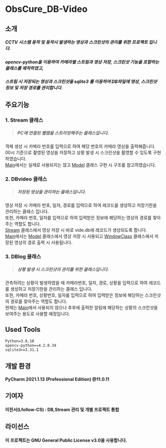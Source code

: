 # ObsCure_DB-Video
## 소개
##### CCTV 시스템 동작 및 동작시 발생하는 영상과 스크린샷의 관리를 위한 프로젝트 입니다.  
##### opencv-python을 이용하여 카메라별 스트림과 영상 저장, 스크린샷 기능을 포함하는 클래스를 제작하였고,  
##### 스트림 시 저장되는 영상과 스크린샷을 sqlite3 를 이용하여 DB파일에 영상, 스크린샷 정보 및 저장 경로를 관리합니다.  
## 주요기능
### 1. Stream 클래스
> ##### PC에 연결된 웹캠을 스트리밍해주는 클래스입니다.  
 객체 생성 시 카메라 번호를 입력으로 하여 해당 번호의 카메라 영상을 출력해줍니다.  
 00시 기준으로 촬영된 영상을 저장하고 상황 발생 시 스크린샷을 촬영할 수 있도록 구현하였습니다.  
 [Main](https://github.com/SSU-DC-DCWZ/ObsCure_Main)에서는 실제로 사용되지는 않고 [Model](https://github.com/SSU-DC-DCWZ/ObsCure_Main/tree/main/Detect/falldetect.py) 클래스 구현 시 구조를 참고하였습니다.  
### 2. DBvideo 클래스
> ##### 저장된 영상을 관리하는 클래스입니다.   
 영상 저장 시 카메라 번호, 일자, 경로를 입력으로 하여 레코드를 생성하고 저장기한을 관리하는 클래스 입니다.  
 또한, 카메라 번호, 일자를 입력으로 하여 입력받은 정보에 해당하는 영상의 경로를 찾아주는 역할도 합니다.  
 [Stream](https://github.com/SSU-DC-DCWZ/ObsCure_DB-Video/tree/main/Stream) 클래스에서 영상 저장 시 바로 vide.db에 레코드가 생성되도록 합니다.  
 [Main](https://github.com/SSU-DC-DCWZ/ObsCure_Main)에서는 [Model](https://github.com/SSU-DC-DCWZ/ObsCure_Main/tree/main/Detect/falldetect.py) 클래스에서 영상 저장 시 사용되고 [WindowClass](https://github.com/SSU-DC-DCWZ/ObsCure_Main/blob/main/ui/play_ui.py) 클래스에서 저장된 영상의 경로 출력 시 사용됩니다.  
### 3. DBlog 클래스
> ##### 상황 발생 시 스크린샷의 관리를 위한 클래스입니다. 
 관측하려는 상황이 발생하였을 때 카메라번호, 일자, 경로, 상황을 입력으로 하여 레코드를 생성하고 저장기한을 관리하는 클래스 입니다.  
 또한, 카메라 번호, 상황번호, 일자를 입력으로 하여 입력받은 정보에 해당하는 스크린샷의 경로를 찾아주는 역할도 합니다.  
 현재는 [Main](https://github.com/SSU-DC-DCWZ/ObsCure_Main)에서 사용되지 않으나 추후에 출력한 알림에 해당하는 상황의 스크린샷을 보여주는 용도로 사용할 예정입니다.  
## Used Tools
```
Python=3.8.10  
opencv-python==4.2.0.34  
sqlite3==3.31.1  
```
## 개발 환경
#### PyCharm 2021.1.13 (Professional Edition) @11.0.11
## 기여자
#### **이찬서**(Lfollow-CS) : DB,Stream 관리 및 개별 프로젝트 통합
## 라이선스
#### 이 프로젝트는 GNU General Public License v3.0을 사용합니다.
